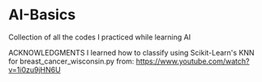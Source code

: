 # AI-Basics
Collection of all the codes I practiced while learning AI

ACKNOWLEDGMENTS
I learned how to classify using Scikit-Learn's KNN for breast_cancer_wisconsin.py from: https://www.youtube.com/watch?v=1i0zu9jHN6U
